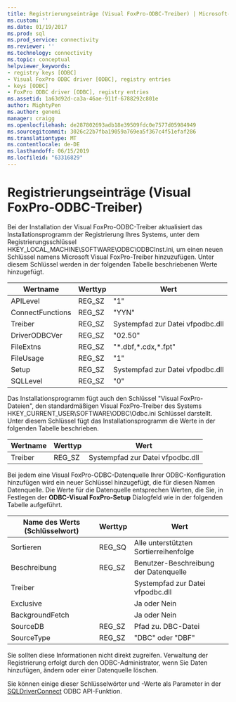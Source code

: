 ```yaml
---
title: Registrierungseinträge (Visual FoxPro-ODBC-Treiber) | Microsoft-Dokumentation
ms.custom: ''
ms.date: 01/19/2017
ms.prod: sql
ms.prod_service: connectivity
ms.reviewer: ''
ms.technology: connectivity
ms.topic: conceptual
helpviewer_keywords:
- registry keys [ODBC]
- Visual FoxPro ODBC driver [ODBC], registry entries
- keys [ODBC]
- FoxPro ODBC driver [ODBC], registry entries
ms.assetid: 1a63d92d-ca3a-46ae-911f-6788292c801e
author: MightyPen
ms.author: genemi
manager: craigg
ms.openlocfilehash: de287802693adb18e39509fdc0e7577d05984949
ms.sourcegitcommit: 3026c22b7fba19059a769ea5f367c4f51efaf286
ms.translationtype: MT
ms.contentlocale: de-DE
ms.lasthandoff: 06/15/2019
ms.locfileid: "63316829"
---
```

# <a name="registry-entries-visual-foxpro-odbc-driver"></a>Registrierungseinträge (Visual FoxPro-ODBC-Treiber)
Bei der Installation der Visual FoxPro-ODBC-Treiber aktualisiert das Installationsprogramm der Registrierung Ihres Systems, unter dem Registrierungsschlüssel HKEY_LOCAL_MACHINE\SOFTWARE\ODBC\ODBCInst.ini, um einen neuen Schlüssel namens Microsoft Visual FoxPro-Treiber hinzuzufügen. Unter diesem Schlüssel werden in der folgenden Tabelle beschriebenen Werte hinzugefügt.  
  
|Wertname|Werttyp|Wert|  
|----------------|----------------|-----------|  
|APILevel|REG_SZ|"1"|  
|ConnectFunctions|REG_SZ|"YYN"|  
|Treiber|REG_SZ|Systempfad zur Datei vfpodbc.dll|  
|DriverODBCVer|REG_SZ|"02.50"|  
|FileExtns|REG_SZ|"*.dbf,\*.cdx,\*.fpt"|  
|FileUsage|REG_SZ|"1"|  
|Setup|REG_SZ|Systempfad zur Datei vfpodbc.dll|  
|SQLLevel|REG_SZ|"0"|  
  
 Das Installationsprogramm fügt auch den Schlüssel "Visual FoxPro-Dateien", den standardmäßigen Visual FoxPro-Treiber des Systems HKEY_CURRENT_USER\SOFTWARE\ODBC\Odbc.ini Schlüssel darstellt. Unter diesem Schlüssel fügt das Installationsprogramm die Werte in der folgenden Tabelle beschrieben.  
  
|Wertname|Werttyp|Wert|  
|----------------|----------------|-----------|  
|Treiber|REG_SZ|Systempfad zur Datei vfpodbc.dll|  
  
 Bei jedem eine Visual FoxPro-ODBC-Datenquelle Ihrer ODBC-Konfiguration hinzufügen wird ein neuer Schlüssel hinzugefügt, die für diesen Namen Datenquelle. Die Werte für die Datenquelle entsprechen Werten, die Sie, in Festlegen der **ODBC-Visual FoxPro-Setup** Dialogfeld wie in der folgenden Tabelle aufgeführt.  
  
|Name des Werts (Schlüsselwort)|Werttyp|Wert|  
|----------------------------|----------------|-----------|  
|Sortieren|REG_SQ|Alle unterstützten Sortierreihenfolge|  
|Beschreibung|REG_SZ|Benutzer-Beschreibung der Datenquelle|  
|Treiber||Systempfad zur Datei vfpodbc.dll|  
|Exclusive||Ja oder Nein|  
|BackgroundFetch||Ja oder Nein|  
|SourceDB|REG_SZ|Pfad zu. DBC-Datei|  
|SourceType|REG_SZ|"DBC" oder "DBF"|  
  
 Sie sollten diese Informationen nicht direkt zugreifen. Verwaltung der Registrierung erfolgt durch den ODBC-Administrator, wenn Sie Daten hinzufügen, ändern oder einer Datenquelle löschen.  
  
 Sie können einige dieser Schlüsselwörter und -Werte als Parameter in der [SQLDriverConnect](../../odbc/microsoft/sqldriverconnect-visual-foxpro-odbc-driver.md) ODBC API-Funktion.

